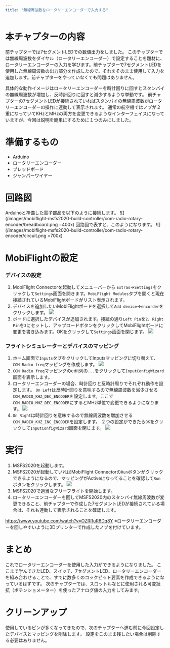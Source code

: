 ```yaml
---
title: "無線周波数をロータリーエンコーダーで入力する"
---
```


# 本チャプターの内容
前チャプターでは7セグメントLEDでの数値出力をしました。
このチャプターでは無線周波数をダイヤル（ロータリーエンコーダー）で設定することを題材に、ロータリーエンコーダーの入力を学びます。前チャプターで7セグメントLEDを使用した無線周波数の出力部分を作成したので、それをそのまま使用して入力を追加します。前チャプターをやっていなくても問題はありません。

具体的な動作イメージはロータリーエンコーダーを時計回りに回すとスタンバイの無線周波数が増加し、反時計回りに回すと減少するような挙動です。
前チャプターの7セグメントLEDが接続されていればスタンバイの無線周波数がロータリーエンコーダーの操作に連動して表示されます。
通常の航空機ではノブが２重になっていてKHzとMHzの両方を変更できるようなインターフェイスになっていますが、今回は説明を簡単にするために１つのみにしました。

# 準備するもの
- Arduino
- ロータリーエンコーダー
- ブレッドボード
- ジャンパーワイヤー

# 回路図
Arduinoと準備した電子部品を以下のように接続します。
![](/images/mobiflight-msfs2020-build-controller/com-radio-rotary-encoder/breadboard.png =400x)
回路図で表すと、このようになります。
![](/images/mobiflight-msfs2020-build-controller/com-radio-rotary-encoder/circuit.png =700x)

# MobiFlightの設定
### デバイスの設定
1. MobiFlight Connectorを起動してメニューバーから `Extras`→`Settings`をクリックして`Settings`画面を開きます。`MobiFlight Modules`タブを開くと現在接続されているMobiFlightボードがリスト表示されます。
1. デバイスを追加したいMobiFlightボードを選択して`Add device`→`encorder`をクリックします。
![](/images/mobiflight-msfs2020-build-controller/com-radio-rotary-encoder/1.png)
1. ボードに選択したデバイスが追加されます。接続の通り`Left Pin`を`2`、`Right Pin`を`3`にセットし、アップロードボタンをクリックしてMobiFlightボードに変更を書き込みます。OKをクリックして`Settings`画面を閉じます。
![](/images/mobiflight-msfs2020-build-controller/com-radio-rotary-encoder/2.png)

### フライトシミュレーターとデバイスのマッピング
1. ホーム画面で`Inputs`タブをクリックしてInputsマッピングに切り替えて、`COM Radio freq`マッピングを作成します。
![](/images/mobiflight-msfs2020-build-controller/com-radio-rotary-encoder/101.png)
1. `COM Radio freq`マッピングのedit列の`...`をクリックして`InputConfigWizard`画面を表示します。
1. ロータリーエンコーダーの場合、時計回りと反時計周りでそれぞれ動作を設定します。
`On Left`は反時計回りを意味するので無線周波数を減少させる`COM_RADIO_KHZ_DEC_ENCODER`を設定します。ここで`COM_RADIO_MHZ_DEC_ENCODER`にするとMHz単位で変更できるようになります。
![](/images/mobiflight-msfs2020-build-controller/com-radio-rotary-encoder/102.png)
1. `On Right`は時計回りを意味するので無線周波数を増加させる`COM_RADIO_KHZ_INC_ENCODER`を設定します。
２つの設定ができたら`OK`をクリックして`InputConfigWizard`画面を閉じます。
![](/images/mobiflight-msfs2020-build-controller/com-radio-rotary-encoder/103.png)

# 実行
1. MSFS2020を起動します。
1. MSFS2020が起動していればMobiFlight Connectorの`Run`ボタンがクリックできるようになるので、マッピングがActiveになってることを確認して`Run`ボタンをクリックします。
![](/images/mobiflight-msfs2020-build-controller/com-radio-rotary-encoder/201.png)
1. MSFS2020で適当なフリーフライトを開始します。
1. ロータリーエンコーダーを回してMSFS2020内のスタンバイ無線周波数が変更できること、前チャプターで作成した7セグメントLEDが接続されている場合は、それも連動して表示されることを確認します。

https://www.youtube.com/watch?v=OZRRuR6Dq8Y
※ロータリーエンコーダーを回しやすいように3Dプリンターで作成したノブを付けています。

# まとめ
これでロータリーエンコーダーを使用した入力ができるようになりました。
ここまで学んできたLED、スイッチ、7セグメントLED、ロータリーエンコーダーを組み合わせることで、すでに数多くのコックピット要素を作成できるようになっているはずです。
次のチャプターでは、スロットルなどに使用される可変抵抗（ポテンショメーター）を使ったアナログ値の入力をしてみます。

# クリーンアップ
使用しているピンが多くなってきたので、次のチャプターへ進む前に今回設定したデバイスとマッピングを削除します。
設定をこのまま残したい場合は削除する必要はありません。

